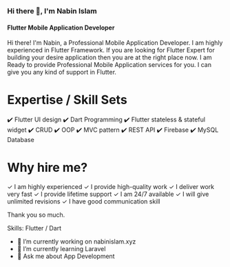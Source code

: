 ### Hi there 👋, I'm Nabin Islam
#### Flutter Mobile Application Developer


Hi there!
I'm Nabin, a Professional Mobile Application Developer. I am highly experienced in Flutter Framework. If you are looking for Flutter Expert for building your desire application then you are at the right place now. I am Ready to provide Professional Mobile Application services for you. I can give you any kind of support in Flutter.


Expertise / Skill Sets
=
✔️ Flutter UI design
✔️ Dart Programming
✔️ Flutter stateless & stateful widget
✔️ CRUD
✔️ OOP
✔️ MVC pattern
✔️ REST API
✔️ Firebase
✔️ MySQL Database

Why hire me?
=
✓ I am highly experienced
✓ I provide high-quality work
✓ I deliver work very fast
✓ I provide lifetime support
✓ I am 24/7 available
✓ I will give unlimited revisions
✓ I have good communication skill

Thank you so much.

Skills: Flutter / Dart

- 🔭 I’m currently working on nabinislam.xyz 
- 🌱 I’m currently learning Laravel 
- 💬 Ask me about App Development

